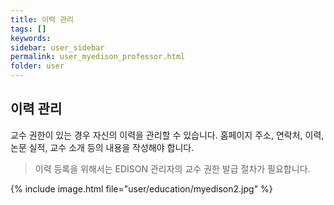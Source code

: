 ```yaml
---
title: 이력 관리
tags: []
keywords:
sidebar: user_sidebar
permalink: user_myedison_professor.html
folder: user
---
```


## 이력 관리

교수 권한이 있는 경우 자신의 이력을 관리할 수 있습니다. 홈페이지 주소, 연락처, 이력, 논문 실적, 교수 소개 등의 내용을 작성해야 합니다.

 > 이력 등록을 위해서는 EDISON 관리자의 교수 권한 발급 절차가 필요합니다.


{% include image.html file="user/education/myedison2.jpg" %}
